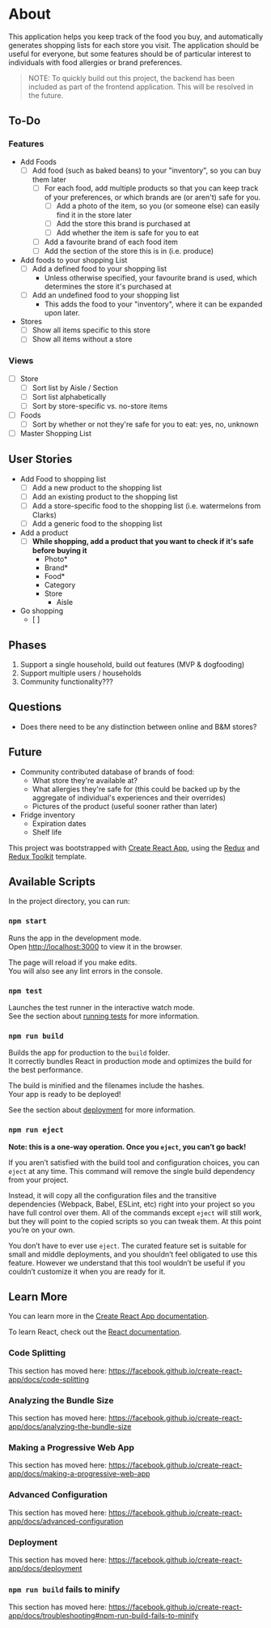 # About

This application helps you keep track of the food you buy, and automatically generates shopping lists for each store you visit. The application should be useful for everyone, but some features should be of particular interest to individuals with food allergies or brand preferences.

> NOTE: To quickly build out this project, the backend has been included as part of the frontend application. This will be resolved in the future.

## To-Do

### Features

- Add Foods
  - [ ] Add food (such as baked beans) to your "inventory", so you can buy them later
    - [ ] For each food, add multiple products so that you can keep track of your preferences, or which brands are (or aren't) safe for you.
      - [ ] Add a photo of the item, so you (or someone else) can easily find it in the store later
      - [ ] Add the store this brand is purchased at
      - [ ] Add whether the item is safe for you to eat
    - [ ] Add a favourite brand of each food item
    - [ ] Add the section of the store this is in (i.e. produce)
- Add foods to your shopping List
  - [ ] Add a defined food to your shopping list
    - Unless otherwise specified, your favourite brand is used, which determines the store it's purchased at
  - [ ] Add an undefined food to your shopping list
    - This adds the food to your "inventory", where it can be expanded upon later.
- Stores
  - [ ] Show all items specific to this store
  - [ ] Show all items without a store

### Views

- [ ] Store
  - [ ] Sort list by Aisle / Section
  - [ ] Sort list alphabetically
  - [ ] Sort by store-specific vs. no-store items
- [ ] Foods
  - [ ] Sort by whether or not they're safe for you to eat: yes, no, unknown
- [ ] Master Shopping List

## User Stories

- Add Food to shopping list
  - [ ] Add a new product to the shopping list
  - [ ] Add an existing product to the shopping list
  - [ ] Add a store-specific food to the shopping list (i.e. watermelons from Clarks)
  - [ ] Add a generic food to the shopping list
- Add a product
  - [ ] **While shopping, add a product that you want to check if it's safe before buying it**
    - Photo\*
    - Brand\*
    - Food\*
    - Category
    - Store
      - Aisle
- Go shopping
  - [ ]

## Phases

1. Support a single household, build out features (MVP & dogfooding)
2. Support multiple users / households
3. Community functionality???

## Questions

- Does there need to be any distinction between online and B&M stores?

## Future

- Community contributed database of brands of food:
  - What store they're available at?
  - What allergies they're safe for (this could be backed up by the aggregate of individual's experiences and their overrides)
  - Pictures of the product (useful sooner rather than later)
- Fridge inventory
  - Expiration dates
  - Shelf life

This project was bootstrapped with [Create React App](https://github.com/facebook/create-react-app), using the [Redux](https://redux.js.org/) and [Redux Toolkit](https://redux-toolkit.js.org/) template.

## Available Scripts

In the project directory, you can run:

### `npm start`

Runs the app in the development mode.<br />
Open [http://localhost:3000](http://localhost:3000) to view it in the browser.

The page will reload if you make edits.<br />
You will also see any lint errors in the console.

### `npm test`

Launches the test runner in the interactive watch mode.<br />
See the section about [running tests](https://facebook.github.io/create-react-app/docs/running-tests) for more information.

### `npm run build`

Builds the app for production to the `build` folder.<br />
It correctly bundles React in production mode and optimizes the build for the best performance.

The build is minified and the filenames include the hashes.<br />
Your app is ready to be deployed!

See the section about [deployment](https://facebook.github.io/create-react-app/docs/deployment) for more information.

### `npm run eject`

**Note: this is a one-way operation. Once you `eject`, you can’t go back!**

If you aren’t satisfied with the build tool and configuration choices, you can `eject` at any time. This command will remove the single build dependency from your project.

Instead, it will copy all the configuration files and the transitive dependencies (Webpack, Babel, ESLint, etc) right into your project so you have full control over them. All of the commands except `eject` will still work, but they will point to the copied scripts so you can tweak them. At this point you’re on your own.

You don’t have to ever use `eject`. The curated feature set is suitable for small and middle deployments, and you shouldn’t feel obligated to use this feature. However we understand that this tool wouldn’t be useful if you couldn’t customize it when you are ready for it.

## Learn More

You can learn more in the [Create React App documentation](https://facebook.github.io/create-react-app/docs/getting-started).

To learn React, check out the [React documentation](https://reactjs.org/).

### Code Splitting

This section has moved here: https://facebook.github.io/create-react-app/docs/code-splitting

### Analyzing the Bundle Size

This section has moved here: https://facebook.github.io/create-react-app/docs/analyzing-the-bundle-size

### Making a Progressive Web App

This section has moved here: https://facebook.github.io/create-react-app/docs/making-a-progressive-web-app

### Advanced Configuration

This section has moved here: https://facebook.github.io/create-react-app/docs/advanced-configuration

### Deployment

This section has moved here: https://facebook.github.io/create-react-app/docs/deployment

### `npm run build` fails to minify

This section has moved here: https://facebook.github.io/create-react-app/docs/troubleshooting#npm-run-build-fails-to-minify
